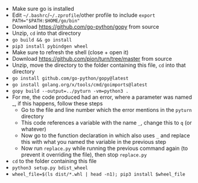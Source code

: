 * Make sure go is installed
* Edit `~/.bashrc`/`~/.zprofile`/other profile to include `export PATH="$PATH:$HOME/go/bin"`
* Download https://github.com/go-python/gopy from source
* Unzip, `cd` into that directory
* `go build && go install`
* `pip3 install pybindgen wheel`
* Make sure to refresh the shell (close + open it)
* Download https://github.com/pion/turn/tree/master from source
* Unzip, move the directory to the folder containing this file, `cd` into that directory
* `go install github.com/go-python/gopy@latest`
* `go install golang.org/x/tools/cmd/goimports@latest`
* `gopy build --output=../pyturn -vm=python3 .`
* For me, the code produced had an error, where a parameter was named _, if this happens, follow these steps
  * Go to the file and line number which the error mentions in the `pyturn` directory
  * This code references a variable with the name `_`, change this to `q` (or whatever)
  * Now go to the function declaration in which also uses `_` and replace this with what you named the variable in the previous step
  * Now run `replace.py` while running the previous command again (to prevent it overriding the file), then stop `replace.py`
* `cd` to the folder containing this file
* `python3 setup.py bdist_wheel`
* `wheel_file=$(ls dist/*.whl | head -n1); pip3 install $wheel_file`